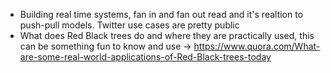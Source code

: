 
* Building real time systems, fan in and fan out read and it's realtion to push-pull models. Twitter use cases are pretty public
* What does Red Black trees do and where they are practically used, this can be something fun to know and use -> https://www.quora.com/What-are-some-real-world-applications-of-Red-Black-trees-today